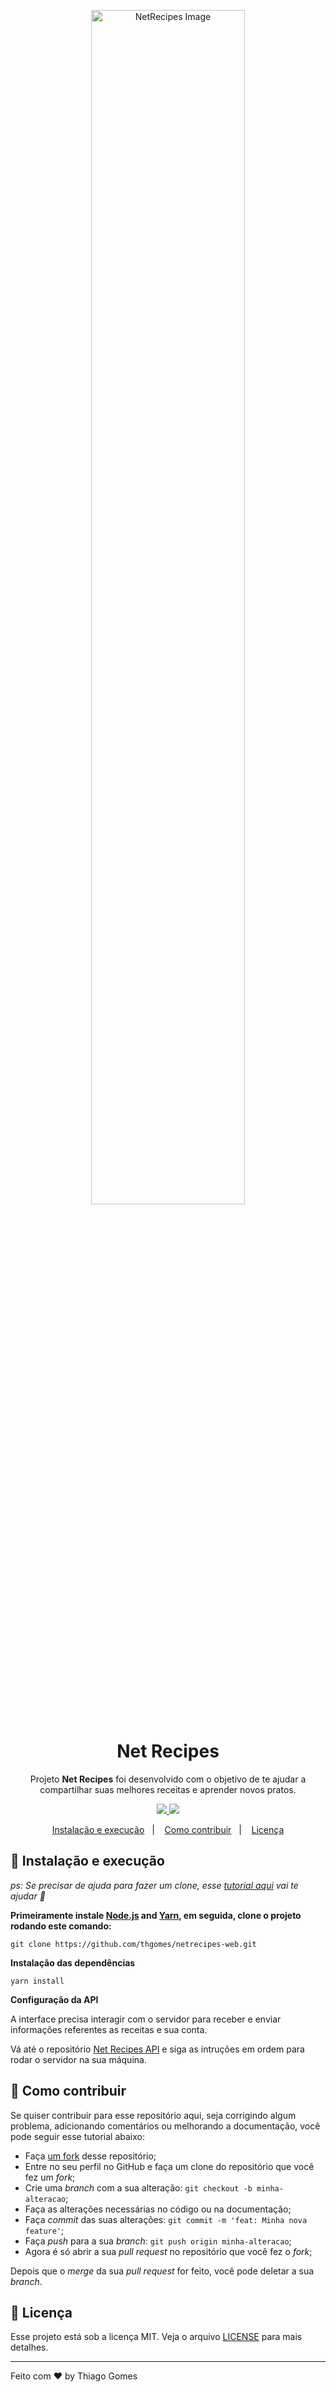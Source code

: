 <p align="center">
<img width="70%" src="https://i.imgur.com/GuOLrzT.png" alt="NetRecipes Image"/>
</p>

<h1 align="center">Net Recipes</h1>
<p align="center">Projeto <strong>Net Recipes</strong> foi desenvolvido com o objetivo de te ajudar a compartilhar suas melhores receitas e aprender novos pratos.</p>
<p align="center">
  <a aria-label="Thiago" href="https://github.com/thgomes/">
    <img src="https://img.shields.io/badge/Thiago%20Gomes--informational"></img>
  </a>
  <a aria-label="React" href="https://pt-br.reactjs.org/">
    <img src="https://img.shields.io/badge/react.js-16.13.1-informational"></img>
  </a>
</p>


<p align="center">
  <a href="#-instalação-e-execução">Instalação e execução</a>&nbsp;&nbsp;&nbsp;|&nbsp;&nbsp;&nbsp;
  <a href="#-como-contribuir">Como contribuir</a>&nbsp;&nbsp;&nbsp;|&nbsp;&nbsp;&nbsp;
  <a href="#-licença">Licença</a>
</p>

## 🚀 Instalação e execução

_ps: Se precisar de ajuda para fazer um clone, esse [tutorial aqui](https://help.github.com/pt/github/creating-cloning-and-archiving-repositories/cloning-a-repository) vai te ajudar 💖_

**Primeiramente instale [Node.js](https://nodejs.org/en/download/) and [Yarn](https://yarnpkg.com/), em seguida, clone o projeto rodando este comando:**

```git clone https://github.com/thgomes/netrecipes-web.git```

**Instalação das dependências**

```yarn install```

**Configuração da API**

A interface precisa interagir com o servidor para receber e enviar informações referentes as receitas e sua conta.

Vá até o repositório [Net Recipes API](https://github.com/thgomes/netrecipes-api) e siga as intruções em ordem para rodar o servidor na sua máquina.

## 🤔 Como contribuir

Se quiser contribuir para esse repositório aqui, seja corrigindo algum problema, adicionando comentários ou melhorando a documentação, você pode seguir esse tutorial abaixo:

- Faça [um fork](https://help.github.com/pt/github/getting-started-with-github/fork-a-repo) desse repositório;
- Entre no seu perfil no GitHub e faça um clone do repositório que você fez um *fork*;
- Crie uma *branch* com a sua alteração: `git checkout -b minha-alteracao`;
- Faça as alterações necessárias no código ou na documentação;
- Faça *commit* das suas alterações: `git commit -m 'feat: Minha nova feature'`;
- Faça *push* para a sua *branch*: `git push origin minha-alteracao`;
- Agora é só abrir a sua *pull request* no repositório que você fez o *fork*;

Depois que o *merge* da sua *pull request* for feito, você pode deletar a sua *branch*.

## 📕 Licença

Esse projeto está sob a licença MIT. Veja o arquivo [LICENSE](LICENSE.md) para mais detalhes.

---
Feito com ♥ by Thiago Gomes
